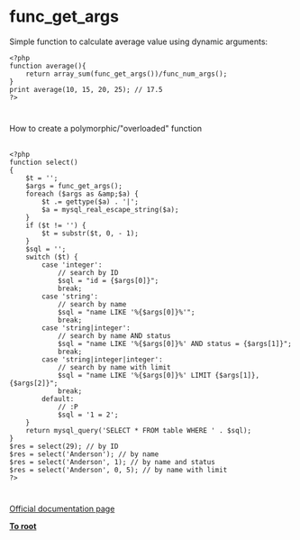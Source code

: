 # func_get_args



Simple function to calculate average value using dynamic arguments:<br>

```
<?php
function average(){
    return array_sum(func_get_args())/func_num_args();
}
print average(10, 15, 20, 25); // 17.5
?>
```
  

#

How to create a polymorphic/"overloaded" function<br><br>

```
<?php
function select()
{
    $t = '';
    $args = func_get_args();
    foreach ($args as &amp;$a) {
        $t .= gettype($a) . '|';
        $a = mysql_real_escape_string($a);
    }
    if ($t != '') {
        $t = substr($t, 0, - 1);
    }
    $sql = '';
    switch ($t) {
        case 'integer':
            // search by ID
            $sql = "id = {$args[0]}";
            break;
        case 'string':
            // search by name
            $sql = "name LIKE '%{$args[0]}%'";
            break;
        case 'string|integer':
            // search by name AND status
            $sql = "name LIKE '%{$args[0]}%' AND status = {$args[1]}";
            break;
        case 'string|integer|integer':
            // search by name with limit
            $sql = "name LIKE '%{$args[0]}%' LIMIT {$args[1]},{$args[2]}";
            break;
        default:
            // :P
            $sql = '1 = 2';
    }
    return mysql_query('SELECT * FROM table WHERE ' . $sql);
}
$res = select(29); // by ID
$res = select('Anderson'); // by name
$res = select('Anderson', 1); // by name and status
$res = select('Anderson', 0, 5); // by name with limit
?>
```
  

#

[Official documentation page](https://www.php.net/manual/en/function.func-get-args.php)

**[To root](/README.md)**